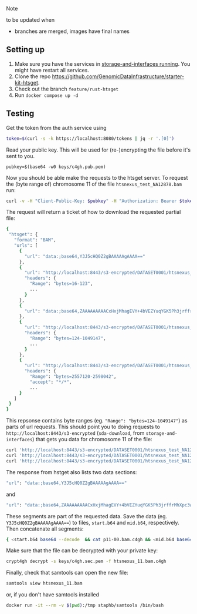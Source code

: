 > [!NOTE]
> to be updated when
> - branches are merged, images have final names

## Setting up
1. Make sure you have the services in [storage-and-interfaces running](/docs/storage-and-interfaces.md). You might have 
   restart all services.
1. Clone the repo https://github.com/GenomicDataInfrastructure/starter-kit-htsget.
1. Check out the branch `feature/rust-htsget`
1. Run `docker compose up -d`



## Testing
Get the token from the auth service using
 ```sh
 token=$(curl -s -k https://localhost:8080/tokens | jq -r '.[0]')
 ```

Read your public key. This will be used for (re-)encrypting the file before it's sent to you.
```
pubkey=$(base64 -w0 keys/c4gh.pub.pem)
```

Now you should be able  make the requests to the htsget server. To request the (byte range of) chromosome 11 of the file `htsnexus_test_NA12878.bam` run:
 ```sh
 curl -v -H "Client-Public-Key: $pubkey" -H "Authorization: Bearer $token" -H -k http://localhost:8088/reads/DATASET0001/htsnexus_test_NA12878?referenceName=11
 ```

 The request will return a ticket of how to download the requested partial file:
 ```sh
{
  "htsget": {
    "format": "BAM",
    "urls": [
      {
        "url": "data:;base64,Y3J5cHQ0Z2gBAAAAAgAAAA=="
      },
      {
        "url": "http://localhost:8443/s3-encrypted/DATASET0001/htsnexus_test_NA12878.bam.c4gh",
        "headers": {
          "Range": "bytes=16-123",
          ...
        }
      },
      {
        "url": "data:;base64,ZAAAAAAAAACxHxjMhagEVY+4bVEZYuqYGK5Ph3jrffrMhXpc3wYWenp2ofohEUwSBOuZF3kH6TEiQsjSPGaE1bvdMQ2uUuuHLWicplUneE77G079sTW8rJIJJ1VgZecPi9cTfQ=="
      },
      {
        "url": "http://localhost:8443/s3-encrypted/DATASET0001/htsnexus_test_NA12878.bam.c4gh",
        "headers": {
          "Range": "bytes=124-1049147",
          ...
        }
      },
      {
        "url": "http://localhost:8443/s3-encrypted/DATASET0001/htsnexus_test_NA12878.bam.c4gh",
        "headers": {
          "Range": "bytes=2557120-2598042",
          "accept": "*/*",
          ...
      }
    ]
  }
}
```

This repsonse contains byte ranges (eg. `"Range": "bytes=124-1049147"`) as parts of url requests.
This should point you to doing requests to `http://localhost:8443/s3-encrypted` (`sda-download`, from `storage-and-interfaces`) that gets you data for chromosome 11 of the file:
```sh
curl 'http://localhost:8443/s3-encrypted/DATASET0001/htsnexus_test_NA12878.bam' -H "Authorization: Bearer $token"  -H "Client-Public-Key: $pubkey" -H "Range: bytes=16-123" -o p11-00.bam.c4gh
curl 'http://localhost:8443/s3-encrypted/DATASET0001/htsnexus_test_NA12878.bam' -H "Authorization: Bearer $token"  -H "Client-Public-Key: $pubkey" -H "Range: bytes=124-1049147" -o p11-01.bam.c4gh
curl 'http://localhost:8443/s3-encrypted/DATASET0001/htsnexus_test_NA12878.bam' -H "Authorization: Bearer $token"  -H "Client-Public-Key: $pubkey" -H "Range: bytes=2557120-2598042" -o p11-02.bam.c4gh
```

The response from hstget also lists two data sections:
```sh
"url": "data:;base64,Y3J5cHQ0Z2gBAAAAAgAAAA=="
```
and
```sh
"url": "data:;base64,ZAAAAAAAAACxHxjMhagEVY+4bVEZYuqYGK5Ph3jrffrMhXpc3wYWenp2ofohEUwSBOuZF3kH6TEiQsjSPGaE1bvdMQ2uUuuHLWicplUneE77G079sTW8rJIJJ1VgZecPi9cTfQ==
```
These segments are part of the requested data. Save the data (eg. `Y3J5cHQ0Z2gBAAAAAgAAAA==`) to files, `start.b64` and `mid.b64`, respectively. Then concatenate all segments:
```sh
{ <start.b64 base64 --decode  && cat p11-00.bam.c4gh && <mid.b64 base64 --decode && cat p11-01.bam.c4gh && cat p11-02.bam.c4gh ;} > htsnexus_11.bam.c4gh 
```
Make sure that the file can be decrypted with your private key:
```sh
crypt4gh decrypt -s keys/c4gh.sec.pem -f htsnexus_11.bam.c4gh
```

Finally, check that samtools can open the new file:
```sh
samtools view htsnexus_11.bam
```
or, if you don't have samtools installed
```sh
docker run -it --rm -v $(pwd):/tmp staphb/samtools /bin/bash
```
